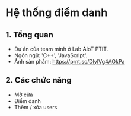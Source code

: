# Hệ thống điểm danh
## 1. Tổng quan
* Dự án của team mình ở Lab AIoT PTIT.
* Ngôn ngữ: 'C++', 'JavaScript'.
* Ảnh sản phẩm: https://prnt.sc/DlyIVg4AOkPa
## 2. Các chức năng
* Mở cửa
* Điểm danh
* Thêm / xóa users
  
